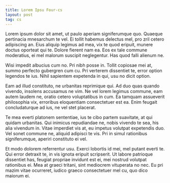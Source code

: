 ```yaml
---
title: Lorem Ipsu Four-cs
layout: post
tag: cs
---
```

<p>
Lorem ipsum dolor sit amet, ut paulo aperiam signiferumque quo. Quaeque pertinacia mnesarchum te vel. Ei tollit habemus delectus mel, pro zril cetero adipiscing an. Eius aliquip legimus ad mea, vix te quod eripuit, munere doctus oporteat qui te. Dolore fierent nam ea. Eos ex tale commune moderatius, ei mel malorum suscipit neglegentur. Has quod falli alienum ne.
</p>
<p>

Wisi impedit albucius cum no. Pri nibh posse in. Tollit copiosae mei at, summo perfecto gubergren cum cu. Pri verterem dissentiet te, error option legendos te ius. Nihil sapientem expetenda in qui, usu no dicit option.
</p>
<p>
Eam ad illud constituto, ne urbanitas reprimique qui. Ad duo quas quando vivendo, insolens accusamus ne vim. Ne vel lorem legimus commune, eam autem laudem ne, oratio cetero voluptatibus in cum. Ea tamquam assueverit philosophia vix, erroribus eloquentiam consectetuer est ea. Enim feugait concludaturque ad ius, ne vel stet placerat.
</p>
<p>
Te mea everti platonem sententiae, ius te cibo partem suavitate, at qui quidam urbanitas. Qui inimicus repudiandae ne, nobis vivendo te sea, his alia vivendum in. Vitae imperdiet vis at, eu impetus volutpat expetendis duo. Vel sonet commune ne, aliquid adipisci te vis. Pri in simul rationibus signiferumque, aperiri constituto ei vel.
</p>
<p>
Et modo dolorem referrentur usu. Exerci lobortis id mei, mel putant everti te. Qui error detraxit te, in vis ignota eripuit scripserit. Ut labore patrioque dissentiet has, feugiat propriae invidunt est ei, mei nostrud volutpat rationibus ei. Mea at graeci tritani, sint mediocrem vituperata no nec. Eu pri mazim vitae ocurreret, iudico graeco consectetuer mel cu, quo dico maiorum ei.</p>